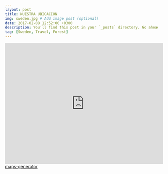 ```yaml
---
layout: post
title: NUESTRA UBICACION
img: sweden.jpg # Add image post (optional)
date: 2017-02-08 12:52:00 +0300
description: You’ll find this post in your `_posts` directory. Go ahead and edit it and re-build the site to see your changes. # Add post description (optional)
tag: [Sweden, Travel, Forest]
---
```


<iframe width="520" height="400" frameborder="0" scrolling="no" marginheight="0" marginwidth="0" id="gmap_canvas" src="https://maps.google.com/maps?width=520&amp;height=400&amp;hl=en&amp;q=%20Mexico%20City+(polanco)&amp;t=&amp;z=12&amp;ie=UTF8&amp;iwloc=B&amp;output=embed"></iframe> <a href='http://maps-website.com/es'>maps-generator</a> <script type='text/javascript' src='https://embedmaps.com/google-maps-authorization/script.js?id=d82e42c99a2f5bf9da008a1f86e05f5880b4e06e'></script>
